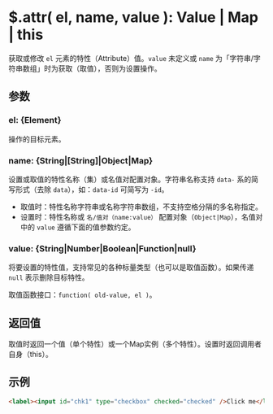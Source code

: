 # $.attr( el, name, value ): Value | Map | this

获取或修改 `el` 元素的特性（Attribute）值。`value` 未定义或 `name` 为「字符串/字符串数组」时为获取（取值），否则为设置操作。


## 参数

### el: {Element}

操作的目标元素。


### name: {String|[String]|Object|Map}

设置或取值的特性名称（集）或名值对配置对象。字符串名称支持 `data-` 系的简写形式（去除 `data`），如：`data-id` 可简写为 `-id`。

- 取值时：特性名称字符串或名称字符串数组，不支持空格分隔的多名称指定。
- 设置时：特性名称或 `名/值对（name:value）` 配置对象（`Object|Map`），名值对中的 `value` 遵循下面的值参数约定。


### value: {String|Number|Boolean|Function|null}

将要设置的特性值，支持常见的各种标量类型（也可以是取值函数）。如果传递 `null` 表示删除目标特性。

取值函数接口：`function( old-value, el )`。


## 返回值

取值时返回一个值（单个特性）或一个Map实例（多个特性）。设置时返回调用者自身（this）。


## 示例

```html
<label><input id="chk1" type="checkbox" checked="checked" />Click me</label>
```


